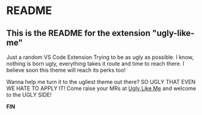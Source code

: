 # README

## This is the README for the extension "ugly-like-me"

Just a random VS Code Extension Trying to be as ugly as possible.
I know, nothing is born ugly, everything takes it route and time to reach there. I believe soon this theme will reach its perks too!

Wanna help me turn it to the ugliest theme out there? SO UGLY THAT EVEN WE HATE TO APPLY IT!
Come raise your MRs at [Ugly Like Me](https://github.com/aedit/Ugly-Like-Me.git) and welcome to the UGLY SIDE!

**FIN**
